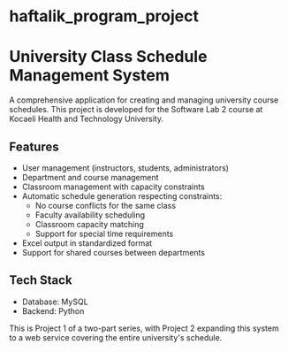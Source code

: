 # haftalik_program_project
# University Class Schedule Management System

A comprehensive application for creating and managing university course schedules. This project is developed for the Software Lab 2 course at Kocaeli Health and Technology University.

## Features
- User management (instructors, students, administrators)
- Department and course management
- Classroom management with capacity constraints
- Automatic schedule generation respecting constraints:
  - No course conflicts for the same class
  - Faculty availability scheduling
  - Classroom capacity matching
  - Support for special time requirements
- Excel output in standardized format
- Support for shared courses between departments

## Tech Stack
- Database: MySQL
- Backend: Python

This is Project 1 of a two-part series, with Project 2 expanding this system to a web service covering the entire university's schedule.
